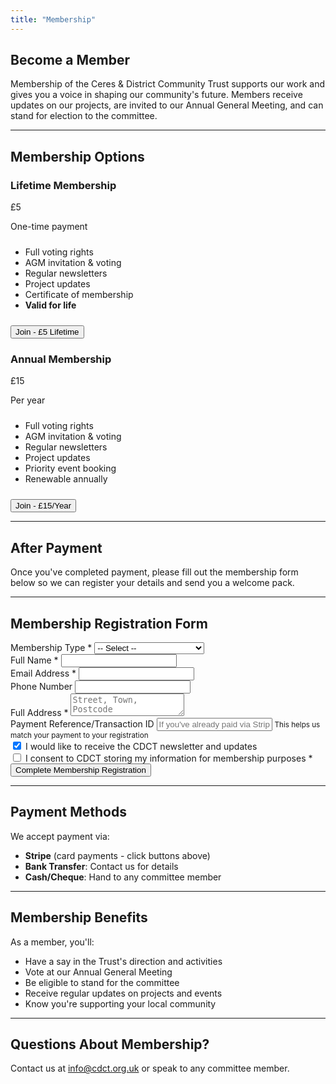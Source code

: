 ```yaml
---
title: "Membership"
---
```


## Become a Member

Membership of the Ceres & District Community Trust supports our work and gives you a voice in shaping our community's future. Members receive updates on our projects, are invited to our Annual General Meeting, and can stand for election to the committee.

---

## Membership Options

<div class="pricing-container">
  <div class="pricing-card">
    <h3>Lifetime Membership</h3>
    <div class="price">£5</div>
    <p class="price-period">One-time payment</p>
    <ul style="text-align: left; margin: 1.5rem 0;">
      <li>Full voting rights</li>
      <li>AGM invitation & voting</li>
      <li>Regular newsletters</li>
      <li>Project updates</li>
      <li>Certificate of membership</li>
      <li><strong>Valid for life</strong></li>
    </ul>
    <button class="btn btn-primary" onclick="handleLifetimePayment()">Join - £5 Lifetime</button>
  </div>
  
  <div class="pricing-card featured">
    <h3>Annual Membership</h3>
    <div class="price">£15</div>
    <p class="price-period">Per year</p>
    <ul style="text-align: left; margin: 1.5rem 0;">
      <li>Full voting rights</li>
      <li>AGM invitation & voting</li>
      <li>Regular newsletters</li>
      <li>Project updates</li>
      <li>Priority event booking</li>
      <li>Renewable annually</li>
    </ul>
    <button class="btn btn-primary" onclick="handleAnnualPayment()">Join - £15/Year</button>
  </div>
</div>

---

## After Payment

Once you've completed payment, please fill out the membership form below so we can register your details and send you a welcome pack.

---

## Membership Registration Form

<form name="membership-signup" method="POST" data-netlify="true">
  <input type="hidden" name="form-name" value="membership-signup" />
  
  <div class="form-group">
    <label for="membership-type">Membership Type *</label>
    <select id="membership-type" name="membership-type" required>
      <option value="">-- Select --</option>
      <option value="lifetime">Lifetime Membership (£5)</option>
      <option value="annual">Annual Membership (£15)</option>
    </select>
  </div>
  
  <div class="form-group">
    <label for="full-name">Full Name *</label>
    <input type="text" id="full-name" name="full-name" required />
  </div>
  
  <div class="form-group">
    <label for="email">Email Address *</label>
    <input type="email" id="email" name="email" required />
  </div>
  
  <div class="form-group">
    <label for="phone">Phone Number</label>
    <input type="tel" id="phone" name="phone" />
  </div>
  
  <div class="form-group">
    <label for="address">Full Address *</label>
    <textarea id="address" name="address" placeholder="Street, Town, Postcode" required></textarea>
  </div>
  
  <div class="form-group">
    <label for="payment-reference">Payment Reference/Transaction ID</label>
    <input type="text" id="payment-reference" name="payment-reference" placeholder="If you've already paid via Stripe" />
    <small class="form-help">This helps us match your payment to your registration</small>
  </div>
  
  <div class="form-group">
    <label>
      <input type="checkbox" name="newsletter" value="yes" checked />
      I would like to receive the CDCT newsletter and updates
    </label>
  </div>
  
  <div class="form-group">
    <label>
      <input type="checkbox" name="data-consent" value="yes" required />
      I consent to CDCT storing my information for membership purposes *
    </label>
  </div>
  
  <div class="form-group">
    <button type="submit" class="btn btn-primary">Complete Membership Registration</button>
  </div>
</form>

---

## Payment Methods

We accept payment via:
- **Stripe** (card payments - click buttons above)
- **Bank Transfer**: Contact us for details
- **Cash/Cheque**: Hand to any committee member

---

## Membership Benefits

As a member, you'll:
- Have a say in the Trust's direction and activities
- Vote at our Annual General Meeting
- Be eligible to stand for the committee
- Receive regular updates on projects and events
- Know you're supporting your local community

---

## Questions About Membership?

Contact us at info@cdct.org.uk or speak to any committee member.

<script>
  // Stripe payment handling
  // Note: Replace these with your actual Stripe Payment Link URLs after setup
  
  function handleLifetimePayment() {
    // Replace with your Stripe Payment Link for £5 lifetime membership
    const stripeLifetimeURL = 'https://buy.stripe.com/YOUR_LIFETIME_LINK';
    
    alert('You will be redirected to Stripe to complete your £5 lifetime membership payment. After payment, please return here to complete the registration form.');
    
    // For now, show instructions. Replace with actual Stripe link:
    if (confirm('Stripe integration pending. Would you like instructions to set this up?')) {
      alert('To set up Stripe:\n\n1. Create a Stripe account\n2. Create a Payment Link for £5 (lifetime)\n3. Create a Payment Link for £15 (annual)\n4. Replace the URLs in this page\n\nFor now, please complete the form below and we\'ll send you payment details.');
    }
    
    // Uncomment when Stripe is set up:
    // window.open(stripeLifetimeURL, '_blank');
  }
  
  function handleAnnualPayment() {
    // Replace with your Stripe Payment Link for £15 annual membership
    const stripeAnnualURL = 'https://buy.stripe.com/YOUR_ANNUAL_LINK';
    
    alert('You will be redirected to Stripe to complete your £15 annual membership payment. After payment, please return here to complete the registration form.');
    
    // For now, show instructions. Replace with actual Stripe link:
    if (confirm('Stripe integration pending. Would you like instructions to set this up?')) {
      alert('To set up Stripe:\n\n1. Create a Stripe account\n2. Create a Payment Link for £5 (lifetime)\n3. Create a Payment Link for £15 (annual)\n4. Replace the URLs in this page\n\nFor now, please complete the form below and we\'ll send you payment details.');
    }
    
    // Uncomment when Stripe is set up:
    // window.open(stripeAnnualURL, '_blank');
  }
</script>
